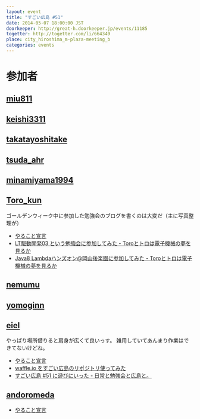 ```yaml
---
layout: event
title: "すごい広島 #51"
date: 2014-05-07 18:00:00 JST
doorkeeper: http://great-h.doorkeeper.jp/events/11185
togetter: http://togetter.com/li/664349
place: city_hiroshima_m-plaza-meeting_b
categories: events
---
```


# 参加者


## [miu811](https://github.com/miu811)


## [keishi3311](https://github.com/keishi3311)


## [takatayoshitake](http://twitter.com/takatayoshitake)


## [tsuda_ahr](http://twitter.com/tsuda_ahr)


## [minamiyama1994](https://github.com/minamiyama1994)


## [Toro_kun](https://twitter.com/Toro_kun)

ゴールデンウィーク中に参加した勉強会のブログを書くのは大変だ（主に写真整理が）

* [やること宣言](https://github.com/great-h/great-h.github.io/issues/894)
* [LT駆動開発03 という勉強会に参加してみた - Toroとトロは電子機械の夢を見るか](http://106n.net/toro/blog/ltdd03/)
* [Java8 Lambdaハンズオン@岡山後楽園に参加してみた - Toroとトロは電子機械の夢を見るか](http://106n.net/toro/blog/java8-lambda-handson-okajug/)


## [nemumu](https://github.com/nemumu)


## [yomoginn](https://github.com/yomoginn)


## [eiel](http://eiel.info/)

やっぱり場所借りると肩身が広くて良いっす。
雑用していてあんまり作業はできてないけどね。

* [やること宣言](https://github.com/great-h/great-h.github.io/issues/886)
* [waffle.io をすごい広島のリポジトリ使ってみた](https://waffle.io/great-h/great-h.github.io)
* [すごい広島 #51 に遊びにいった - 日常と勉強会と広島と。](http://eielh-life.tumblr.com/post/85028455193/51)


## [andoromeda](https://github.com/andoromeda)

* [やること宣言](https://github.com/great-h/great-h.github.io/issues/890)
